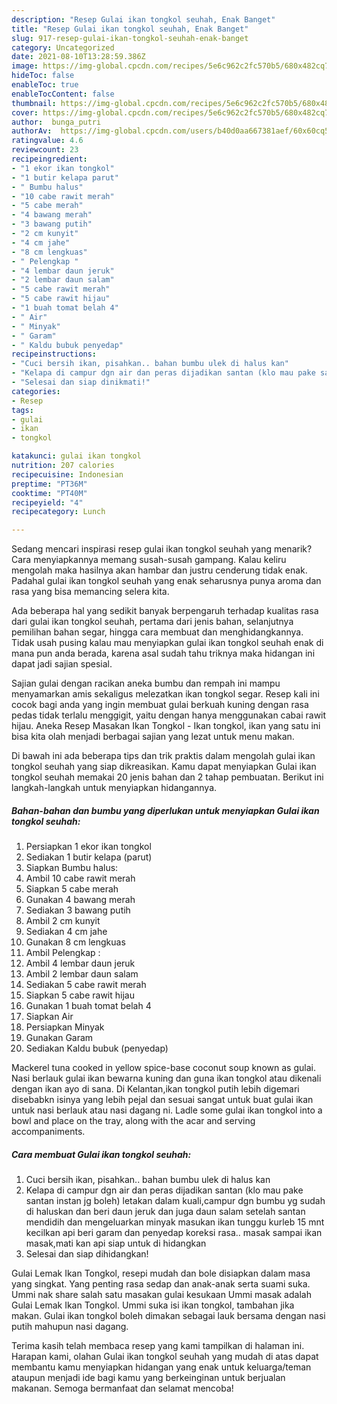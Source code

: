 ```yaml
---
description: "Resep Gulai ikan tongkol seuhah, Enak Banget"
title: "Resep Gulai ikan tongkol seuhah, Enak Banget"
slug: 917-resep-gulai-ikan-tongkol-seuhah-enak-banget
category: Uncategorized
date: 2021-08-10T13:28:59.386Z
image: https://img-global.cpcdn.com/recipes/5e6c962c2fc570b5/680x482cq70/gulai-ikan-tongkol-seuhah-foto-resep-utama.jpg
hideToc: false
enableToc: true
enableTocContent: false
thumbnail: https://img-global.cpcdn.com/recipes/5e6c962c2fc570b5/680x482cq70/gulai-ikan-tongkol-seuhah-foto-resep-utama.jpg
cover: https://img-global.cpcdn.com/recipes/5e6c962c2fc570b5/680x482cq70/gulai-ikan-tongkol-seuhah-foto-resep-utama.jpg
author:  bunga_putri
authorAv:  https://img-global.cpcdn.com/users/b40d0aa667381aef/60x60cq50/avatar.jpg
ratingvalue: 4.6
reviewcount: 23
recipeingredient:
- "1 ekor ikan tongkol"
- "1 butir kelapa parut"
- " Bumbu halus"
- "10 cabe rawit merah"
- "5 cabe merah"
- "4 bawang merah"
- "3 bawang putih"
- "2 cm kunyit"
- "4 cm jahe"
- "8 cm lengkuas"
- " Pelengkap "
- "4 lembar daun jeruk"
- "2 lembar daun salam"
- "5 cabe rawit merah"
- "5 cabe rawit hijau"
- "1 buah tomat belah 4"
- " Air"
- " Minyak"
- " Garam"
- " Kaldu bubuk penyedap"
recipeinstructions:
- "Cuci bersih ikan, pisahkan.. bahan bumbu ulek di halus kan"
- "Kelapa di campur dgn air dan peras dijadikan santan (klo mau pake santan instan jg boleh) letakan dalam kuali,campur dgn bumbu yg sudah di haluskan dan beri daun jeruk dan juga daun salam setelah santan mendidih dan mengeluarkan minyak masukan ikan tunggu kurleb 15 mnt kecilkan api beri garam dan penyedap koreksi rasa.. masak sampai ikan masak,mati kan api siap untuk di hidangkan"
- "Selesai dan siap dinikmati!"
categories:
- Resep
tags:
- gulai
- ikan
- tongkol

katakunci: gulai ikan tongkol 
nutrition: 207 calories
recipecuisine: Indonesian
preptime: "PT36M"
cooktime: "PT40M"
recipeyield: "4"
recipecategory: Lunch

---
```



Sedang mencari inspirasi resep gulai ikan tongkol seuhah yang menarik? Cara menyiapkannya memang susah-susah gampang. Kalau keliru mengolah maka hasilnya akan hambar dan justru cenderung tidak enak. Padahal gulai ikan tongkol seuhah yang enak seharusnya punya aroma dan rasa yang bisa memancing selera kita.


Ada beberapa hal yang sedikit banyak berpengaruh terhadap kualitas rasa dari gulai ikan tongkol seuhah, pertama dari jenis bahan, selanjutnya pemilihan bahan segar, hingga cara membuat dan menghidangkannya. Tidak usah pusing kalau mau menyiapkan gulai ikan tongkol seuhah enak di mana pun anda berada, karena asal sudah tahu triknya maka hidangan ini dapat jadi sajian spesial.

Sajian gulai dengan racikan aneka bumbu dan rempah ini mampu menyamarkan amis sekaligus melezatkan ikan tongkol segar. Resep kali ini cocok bagi anda yang ingin membuat gulai berkuah kuning dengan rasa pedas tidak terlalu menggigit, yaitu dengan hanya menggunakan cabai rawit hijau. Aneka Resep Masakan Ikan Tongkol - Ikan tongkol, ikan yang satu ini bisa kita olah menjadi berbagai sajian yang lezat untuk menu makan.


Di bawah ini ada beberapa tips dan trik praktis dalam mengolah gulai ikan tongkol seuhah yang siap dikreasikan. Kamu dapat menyiapkan Gulai ikan tongkol seuhah memakai 20 jenis bahan dan 2 tahap pembuatan. Berikut ini langkah-langkah untuk menyiapkan hidangannya.

<!--inarticleads1-->

##### Bahan-bahan dan bumbu yang diperlukan untuk menyiapkan Gulai ikan tongkol seuhah:

1. Persiapkan 1 ekor ikan tongkol
1. Sediakan 1 butir kelapa (parut)
1. Siapkan  Bumbu halus:
1. Ambil 10 cabe rawit merah
1. Siapkan 5 cabe merah
1. Gunakan 4 bawang merah
1. Sediakan 3 bawang putih
1. Ambil 2 cm kunyit
1. Sediakan 4 cm jahe
1. Gunakan 8 cm lengkuas
1. Ambil  Pelengkap :
1. Ambil 4 lembar daun jeruk
1. Ambil 2 lembar daun salam
1. Sediakan 5 cabe rawit merah
1. Siapkan 5 cabe rawit hijau
1. Gunakan 1 buah tomat belah 4
1. Siapkan  Air
1. Persiapkan  Minyak
1. Gunakan  Garam
1. Sediakan  Kaldu bubuk (penyedap)


Mackerel tuna cooked in yellow spice-base coconut soup known as gulai. Nasi berlauk gulai ikan bewarna kuning dan guna ikan tongkol atau dikenali dengan ikan ayo di sana. Di Kelantan,ikan tongkol putih lebih digemari disebabkn isinya yang lebih pejal dan sesuai sangat untuk buat gulai ikan untuk nasi berlauk atau nasi dagang ni. Ladle some gulai ikan tongkol into a bowl and place on the tray, along with the acar and serving accompaniments. 

<!--inarticleads2-->

##### Cara membuat Gulai ikan tongkol seuhah:

1. Cuci bersih ikan, pisahkan.. bahan bumbu ulek di halus kan
1. Kelapa di campur dgn air dan peras dijadikan santan (klo mau pake santan instan jg boleh) letakan dalam kuali,campur dgn bumbu yg sudah di haluskan dan beri daun jeruk dan juga daun salam setelah santan mendidih dan mengeluarkan minyak masukan ikan tunggu kurleb 15 mnt kecilkan api beri garam dan penyedap koreksi rasa.. masak sampai ikan masak,mati kan api siap untuk di hidangkan
1. Selesai dan siap dihidangkan!

Gulai Lemak Ikan Tongkol, resepi mudah dan bole disiapkan dalam masa yang singkat. Yang penting rasa sedap dan anak-anak serta suami suka. Ummi nak share salah satu masakan gulai kesukaan Ummi masak adalah Gulai Lemak Ikan Tongkol. Ummi suka isi ikan tongkol, tambahan jika makan. Gulai ikan tongkol boleh dimakan sebagai lauk bersama dengan nasi putih mahupun nasi dagang. 

Terima kasih telah membaca resep yang kami tampilkan di halaman ini. Harapan kami, olahan Gulai ikan tongkol seuhah yang mudah di atas dapat membantu kamu menyiapkan hidangan yang enak untuk keluarga/teman ataupun menjadi ide bagi kamu yang berkeinginan untuk berjualan makanan. Semoga bermanfaat dan selamat mencoba!
